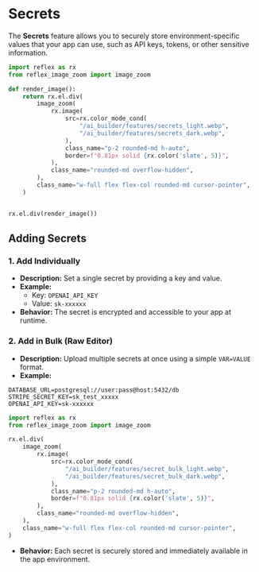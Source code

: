 # Secrets

The **Secrets** feature allows you to securely store environment-specific values that your app can use, such as API keys, tokens, or other sensitive information.


```python exec
import reflex as rx
from reflex_image_zoom import image_zoom

def render_image():
    return rx.el.div(
        image_zoom(
            rx.image(
                src=rx.color_mode_cond(
                    "/ai_builder/features/secrets_light.webp",
                    "/ai_builder/features/secrets_dark.webp",
                ),
                class_name="p-2 rounded-md h-auto",
                border=f"0.81px solid {rx.color('slate', 5)}",
            ),
            class_name="rounded-md overflow-hidden",
        ),
        class_name="w-full flex flex-col rounded-md cursor-pointer",
    )
```

```python eval

rx.el.div(render_image())

```

## Adding Secrets

### 1. Add Individually
- **Description:** Set a single secret by providing a key and value.
- **Example:**
  - Key: `OPENAI_API_KEY`
  - Value: `sk-xxxxxx`
- **Behavior:** The secret is encrypted and accessible to your app at runtime.

### 2. Add in Bulk (Raw Editor)
- **Description:** Upload multiple secrets at once using a simple `VAR=VALUE` format.
- **Example:**

```text
DATABASE_URL=postgresql://user:pass@host:5432/db
STRIPE_SECRET_KEY=sk_test_xxxxx
OPENAI_API_KEY=sk-xxxxxx
```

```python exec
import reflex as rx
from reflex_image_zoom import image_zoom
```

```python eval
rx.el.div(
    image_zoom(
        rx.image(
            src=rx.color_mode_cond(
                "/ai_builder/features/secret_bulk_light.webp",
                "/ai_builder/features/secret_bulk_dark.webp",
            ),
            class_name="p-2 rounded-md h-auto",
            border=f"0.81px solid {rx.color('slate', 5)}",
        ),
        class_name="rounded-md overflow-hidden",
    ),
    class_name="w-full flex flex-col rounded-md cursor-pointer",
)
```


- **Behavior:** Each secret is securely stored and immediately available in the app environment.
